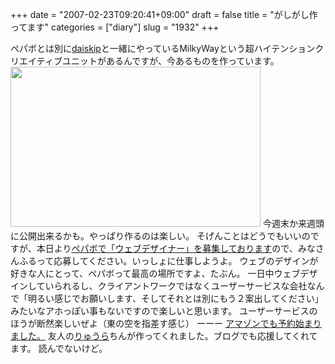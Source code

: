 +++
date = "2007-02-23T09:20:41+09:00"
draft = false
title = "がしがし作ってます"
categories = ["diary"]
slug = "1932"
+++

ペパボとは別に<a href="http://daiskip.com" target="_blank">daiskip</a>と一緒にやっているMilkyWayという超ハイテンションクリエイティブユニットがあるんですが、今あるものを作っています。
<img src="http://ieiriblog.img.jugem.jp/20070223_287338.gif" alt="" width="400" height="256" class="pict" />
今週末か来週頭に公開出来るかも。やっぱり作るのは楽しい。
そげんことはどうでもいいのですが、本日より<a href="http://www.paperboy.co.jp/recruit/job/070221.php" target="_blank">ペパボで「ウェブデザイナー」を募集しております</a>ので、みなさんふるって応募してください。いっしょに仕事しようよ。
ウェブのデザインが好きな人にとって、ペパボって最高の場所ですよ、たぶん。
一日中ウェブデザインしていられるし、クライアントワークではなくユーザーサービスな会社なんで「明るい感じでお願いします、そしてそれとは別にもう２案出してください」みたいなアホっぽい事もないですので楽しいと思います。
ユーザーサービスのほうが断然楽しいぜよ（東の空を指差す感じ）
ーーー
<a href="http://www.amazon.co.jp/%E3%81%93%E3%82%93%E3%81%AA%E5%83%95%E3%81%A7%E3%82%82%E7%A4%BE%E9%95%B7%E3%81%AB%E3%81%AA%E3%82%8C%E3%81%9F-%E5%AE%B6%E5%85%A5-%E4%B8%80%E7%9C%9F/dp/4847017099/sr=1-1/qid=1172190384/ref=sr_1_1/249-3190604-7754727?ie=UTF8&s=books" target="_blank">アマゾンでも予約始まりました。</a>
友人の<a href="http://daub.jp/?eid=683" target="_blank">りゅうら</a>ちんが作ってくれました。ブログでも応援してくれてます。
読んでないけど。
<script type="text/javascript" src="http://ad.ppiper.jp/ads.php?pid=3100244&width=350" charset="euc-jp"></script>
